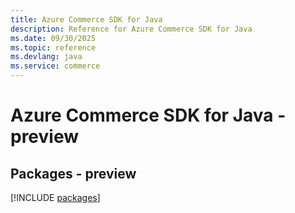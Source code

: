 ```yaml
---
title: Azure Commerce SDK for Java
description: Reference for Azure Commerce SDK for Java
ms.date: 09/30/2025
ms.topic: reference
ms.devlang: java
ms.service: commerce
---
```

# Azure Commerce SDK for Java - preview
## Packages - preview
[!INCLUDE [packages](commerce-index.md)]